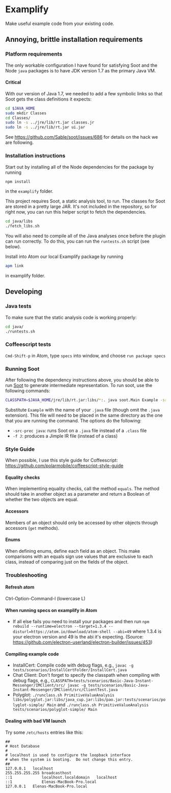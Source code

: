 # Examplify

Make useful example code from your existing code.

## Annoying, brittle installation requirements

### Platform requirements

The only workable configuration I have found for satisfying
Soot and the Node `java` packages is to have JDK version 1.7
as the primary Java VM.

#### Critical
With our version of Java 1.7, we needed to add a few symbolic
links so that Soot gets the class definitions it expects:

```bash
cd $JAVA_HOME
sudo mkdir Classes
cd Classes/
sudo ln -s ../jre/lib/rt.jar classes.jr
sudo ln -s ../jre/lib/rt.jar ui.jar
```


See https://github.com/Sable/soot/issues/686 for details on the
hack we are following.

### Installation instructions

Start out by installing all of the Node dependencies for the
package by running

```bash
npm install
```
in the `examplify` folder.

This project requires Soot, a static analysis tool, to run.
The classes for Soot are stored in a pretty large JAR.  It's
not included in the repository, so for right now, you can
run this helper script to fetch the dependencies.

```bash
cd java/libs
./fetch_libs.sh
```

You will also need to compile all of the Java analyses once
before the plugin can run correctly.  To do this, you can
run the `runtests.sh` script (see below).

Install into Atom our local Examplify package by running
```bash
apm link
```
in examplify folder.

## Developing

### Java tests

To make sure that the static analysis code is working properly:

```bash
cd java/
./runtests.sh
```

### Coffeescript tests

`Cmd-Shift-p` in Atom, type `specs` into window, and choose `run package specs`

### Running Soot

After following the dependency instructions above, you should
be able to run [Soot](https://github.com/Sable/soot) to
generate intermediate representation.  To run soot, use the
following commands:

```bash
CLASSPATH=$JAVA_HOME/jre/lib/rt.jar:libs/*:. java soot.Main Example -src-prec java -f J
```

Substitute `Example` with the name of your `.java` file
(though omit the `.java` extension).  This file will need to
be placed in the same directory as the one that you are
running the command.  The options do the following:
* `-src-prec java`: runs Soot on a `.java` file instead of a
    `.class` file
* `-f J`: produces a Jimple IR file (instead of a class)

### Style Guide

When possible, I use this style guide for Coffeescript:
https://github.com/polarmobile/coffeescript-style-guide

#### Equality checks

When implementing equality checks, call the method `equals`.
The method should take in another object as a parameter and
return a Boolean of whether the two objects are equal.

#### Accessors

Members of an object should only be accessed by other
objects through accessors (`get` methods).

#### Enums

When defining enums, define each field as an object.  This
make comparisons with an equals sign use values that are
exclusive to each class, instead of comparing just on the
fields of the object.

### Troubleshooting

#### Refresh atom

Ctrl-Option-Command-l (lowercase L)

#### When running specs on examplify in Atom

* If all else fails you need to install your packages and then run `npm rebuild --runtime=electron --target=1.3.4 --disturl=https://atom.io/download/atom-shell --abi=49` where 1.3.4 is your electron version and 49 is the abi it's expecting. (Source: https://github.com/electron-userland/electron-builder/issues/453)

#### Compiling example code

* InstallCert: Compile code with debug flags, e.g., `javac -g tests/scenarios/InstallCertFolder/InstallCert.java`
* Chat Client: Don't forget to specify the classpath when compiling with debug flags, e.g., `CLASSPATH=tests/scenarios/Basic-Java-Instant-Messenger/IMClient/src/ javac -g tests/scenarios/Basic-Java-Instant-Messenger/IMClient/src/ClientTest.java`
* Polyglot: `./runclass.sh PrimitiveValueAnalysis libs/polyglot.jar:libs/java_cup.jar:libs/pao.jar:tests/scenarios/polyglot-simple/ Main` and `./runclass.sh PrimitiveValueAnalysis tests/scenarios/polyglot-simple/ Main`

#### Dealing with bad VM launch

Try some `/etc/hosts` entries like this:
```
##
# Host Database
#
# localhost is used to configure the loopback interface
# when the system is booting.  Do not change this entry.
##
127.0.0.1	localhost
255.255.255.255	broadcasthost
::1             localhost.localdomain   localhost
::1             Elenas-MacBook-Pro.local
127.0.0.1	Elenas-MacBook-Pro.local
```
